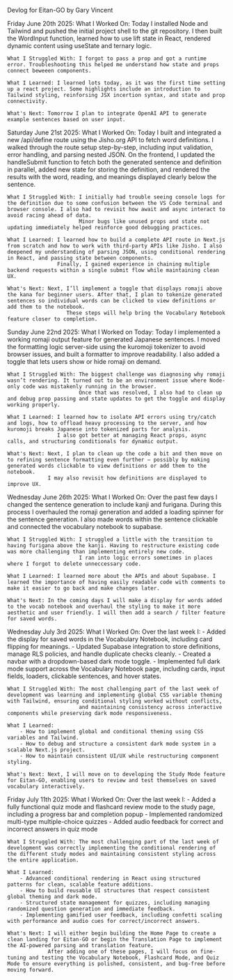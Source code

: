 Devlog for Eitan-GO by Gary Vincent

Friday June 20th 2025:
    What I Worked On: Today I installed Node and Tailwind and pushed the initial project shell to the git repository. I then built the WordInput function, learned how to use lift state in React, rendered dynamic content using useState and ternary logic.

    What I Struggled With: I forgot to pass a prop and got a runtime error. Troubleshooting this helped me understand how state and props connect beweeen components. 

    What I Learned: I learned lots today, as it was the first time setting up a react project. Some highlights include an introduction to Tailwind styling, reinforsing JSX incertion syntax, and state and prop connectivity.

    What's Next: Tomorrow I plan to integrate OpenAI API to generate example sentences based on user input.

Saturday June 21st 2025:
    What I Worked On: Today I built and integrated a new /api/define route using the Jisho.org API to fetch word definitions. I walked through the route setup step-by-step, including input validation, error handling, and parsing nested JSON.
                      On the frontend, I updated the handleSubmit function to fetch both the generated sentence and definition in parallel, added new state for storing the definition, and rendered the results with the word, reading, and meanings displayed clearly below the sentence.

    What I Struggled With: I initially had trouble seeing console logs for the definition due to some confusion between the VS Code terminal and browser console. I also had to revisit how await and async interact to avoid racing ahead of data.
                           Minor bugs like unused props and state not updating immediately helped reinforce good debugging practices.

    What I Learned: I learned how to build a complete API route in Next.js from scratch and how to work with third-party APIs like Jisho. I also deepened my understanding of parsing JSON, using conditional rendering in React, and passing state between components.
                    Finally, I gained experience in chaining multiple backend requests within a single submit flow while maintaining clean UX.

    What's Next: Next, I’ll implement a toggle that displays romaji above the kana for beginner users. After that, I plan to tokenize generated sentences so individual words can be clicked to view definitions or add them to the notebook.
                       These steps will help bring the Vocabulary Notebook feature closer to completion.

Sunday June 22nd 2025:
    What I Worked on Today: Today I implemented a working romaji output feature for generated Japanese sentences. I moved the formatting logic server-side using the kuromoji tokenizer to avoid browser issues, and built a formatter to improve readability.
                            I also added a toggle that lets users show or hide romaji on demand.

    What I Struggled With: The biggest challenge was diagnosing why romaji wasn’t rendering. It turned out to be an environment issue where Node-only code was mistakenly running in the browser.
                           Once that was resolved, I also had to clean up and debug prop passing and state updates to get the toggle and display working properly.

    What I Learned: I learned how to isolate API errors using try/catch and logs, how to offload heavy processing to the server, and how kuromoji breaks Japanese into tokenized parts for analysis.
                    I also got better at managing React props, async calls, and structuring conditionals for dynamic output.

    What's Next: Next, I plan to clean up the code a bit and then move on to refining sentence formatting even further — possibly by making generated words clickable to view definitions or add them to the notebook.
                 I may also revisit how definitions are displayed to improve UX.

Wednesday June 26th 2025:
    What I Worked On: Over the past few days I changed the sentence generation to include kanji and furigana. During this process I overhauled the romaji generation and added a loading spinner for the sentence generation.
                      I also made words within the sentence clickable and connected the vocabulary notebook to supabase.

    What I Struggled With: I struggled a little with the transition to having furigana above the kanji. Having to restructure existing code was more challenging than implementing entirely new code.
                           I ran into logic errors sometimes in places where I forgot to delete unneccessary code.

    What I Learned: I learned more about the APIs and about Supabase. I learned the importance of having easily readable code with comments to make it easier to go back and make changes later.

    What's Next: In the coming days I will make a display for words added to the vocab notebook and overhaul the styling to make it more aesthetic and user friendly. I will then add a search / filter feature for saved words. 

Wednesday July 3rd 2025:
    What I Worked On: 
        Over the last week I:
        - Added the display for saved words in the Vocabulary Notebook, including card flipping for meanings.
        - Updated Supabase integration to store definitions, manage RLS policies, and handle duplicate checks cleanly.
        - Created a navbar with a dropdown-based dark mode toggle.
        - Implemented full dark mode support across the Vocabulary Notebook page, including cards, input fields, loaders, clickable sentences, and hover states.

    What I Struggled With: The most challenging part of the last week of development was learning and implementing global CSS variable theming with Tailwind, ensuring conditional styling worked without conflicts,
                           and maintaining consistency across interactive components while preserving dark mode responsiveness.

    What I Learned:
        - How to implement global and conditional theming using CSS variables and Tailwind.
        - How to debug and structure a consistent dark mode system in a scalable Next.js project.
        - How to maintain consistent UI/UX while restructuring component styling.

    What's Next: Next, I will move on to developing the Study Mode feature for Eitan-GO, enabling users to review and test themselves on saved vocabulary interactively.

Friday July 11th 2025:
    What I Worked On:
        Over the last week I:
        - Added a fully functional quiz mode and flashcard review mode to the study page, including a progress bar and completion popup
        - Implemented randomized multi-type multiple-choice quizzes
        - Added audio feedback for correct and incorrect answers in quiz mode
    
    What I Struggled With: The most challenging part of the last week of development was correctly implementing the conditional rendering of the different study modes and maintaining consistent styling across the entire application.

    What I Learned:
        - Advanced conditional rendering in React using structured patterns for clean, scalable feature additions.
        - How to build reusable UI structures that respect consistent global theming and dark mode.
        - Structured state management for quizzes, including managing randomized question generation and immediate feedback.
        - Implementing gamified user feedback, including confetti scaling with performance and audio cues for correct/incorrect answers.

    What's Next: I will either begin building the Home Page to create a clean landing for Eitan-GO or begin the Translation Page to implement the AI-powered parsing and translation feature.
                 After adding one of these pages, I will focus on fine-tuning and testing the Vocabulary Notebook, Flashcard Mode, and Quiz Mode to ensure everything is polished, consistent, and bug-free before moving forward.